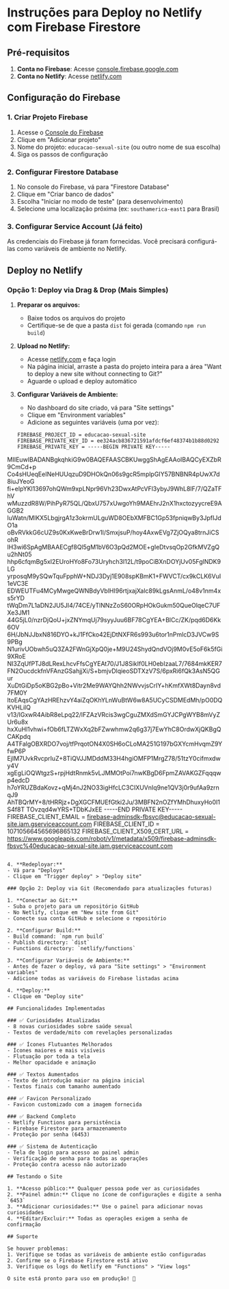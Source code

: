 # Instruções para Deploy no Netlify com Firebase Firestore

## Pré-requisitos

1. **Conta no Firebase**: Acesse [console.firebase.google.com](https://console.firebase.google.com)
2. **Conta no Netlify**: Acesse [netlify.com](https://netlify.com)

## Configuração do Firebase

### 1. Criar Projeto Firebase
1. Acesse o [Console do Firebase](https://console.firebase.google.com)
2. Clique em "Adicionar projeto"
3. Nome do projeto: `educacao-sexual-site` (ou outro nome de sua escolha)
4. Siga os passos de configuração

### 2. Configurar Firestore Database
1. No console do Firebase, vá para "Firestore Database"
2. Clique em "Criar banco de dados"
3. Escolha "Iniciar no modo de teste" (para desenvolvimento)
4. Selecione uma localização próxima (ex: `southamerica-east1` para Brasil)

### 3. Configurar Service Account (Já feito)
As credenciais do Firebase já foram fornecidas. Você precisará configurá-las como variáveis de ambiente no Netlify.

## Deploy no Netlify

### Opção 1: Deploy via Drag & Drop (Mais Simples)

1. **Preparar os arquivos:**
   - Baixe todos os arquivos do projeto
   - Certifique-se de que a pasta `dist` foi gerada (comando `npm run build`)

2. **Upload no Netlify:**
   - Acesse [netlify.com](https://netlify.com) e faça login
   - Na página inicial, arraste a pasta do projeto inteira para a área "Want to deploy a new site without connecting to Git?"
   - Aguarde o upload e deploy automático

3. **Configurar Variáveis de Ambiente:**
   - No dashboard do site criado, vá para "Site settings"
   - Clique em "Environment variables"
   - Adicione as seguintes variáveis (uma por vez):

   ```
   FIREBASE_PROJECT_ID = educacao-sexual-site
   FIREBASE_PRIVATE_KEY_ID = ee324acb836721591afdcf6ef48374b1b88d0292
   FIREBASE_PRIVATE_KEY = -----BEGIN PRIVATE KEY-----
MIIEuwIBADANBgkqhkiG9w0BAQEFAASCBKUwggShAgEAAoIBAQCyEXZbR9CmCd+p
Co4sHUeqEeINeHUUqzuD9DHOkQn06s9gcR5mplpGIY57BNBNR4pUwX7d8iuJYeoG
fi+eIpYKl13697ohQWm9xpLNpr96Vh23DwxAtPcVFl3ybyJ9WhL8lF/7/QZaTFhV
wMuzzdR8W/PihPyR75QL/QbxU757xUwgoYh9MAEhrJ2nX1hxctozyycreE9AGGB2
luWatn/MIKX5LbgjrgA1z3okrmULguWD8OEbXMFBC1Gp53fpniqwBy3JpfIJdO1a
oBvRVkkG6cUZ9s0KxKweBrDrw1l/SmxjsuP/hoy4AxwEVg7ZjOQya8trnJiCSohR
lH3wi6SpAgMBAAECgf8Ql5gM1bV6O3pQd2MOE+gIeDtvsqOp2GfkMVZgQu2hNt05
hhp6cfqmBg5xI2EUroHYo8Fo73Uryhch3I12L/t9poCiBXnDOYjUv05FglNDK9LG
yrposqM9ySQwTquFpphW+NDJ3Dyj1E908spKBmK1+FWVCT/cx9kCLK6VuI1eVC3E
EDWEUTFu4MCyMwgeQWNBdyVblHI96rtjxajXalc89kLgsAnmL/o48v1nm4xs5rYD
tWqDm7L1aDN2JU5JI4/74CE/yTlNNzZoS60ORpHOkGukm50QueOlqeC7UFXe3JM1
44G5jL0/nzrDjQoU+jxZNYmqUj79syyJuu6BF78CgYEA+BlCc/ZK/pqd6D6Kk6OV
6H/JbNJJbxN816DYO+kJ1FfCko42EjDtNXFR6s993u6tor1nPmlcD3JVCw9S9PBg
N1urivUObwh5uQ3ZA2FWnGjXpQ0je+M9U24ShydQndVOj9M0vE5oF6k5fGi9XRoE
NI3ZqUfPTJ8dLRexLhcvFfsCgYEAt70/J1J8SikIf0LH0ebIzaaL7/7684mkKER7
FN2OucdckfnVFAnzGSahjjXi/S+bmjvDlqieoSDTXzV7S/6pxRi6fQk3AsN5QGur
XuDtGiDp5oKBG2pBo+Vitr2Me9WAYQhh2NWvvjsCrIY+hKmfXWt8Dayn8vd7FM0Y
ltoEAqsCgYAzHREhzvY4aiZqOKhYLnWuBtW6w8A5UCyCSDMEdMh/pO0DQKVHLilQ
v13/IGxwR4AibR8eLpq22/lFZAzVRcis3wgCguZMXdSmGYJCPgWYB8mVyZUr6u8x
hxXuHl1vhwi+fOb6fLTZWxXq2bFZwwhmw2q6g37j7EwYhC8OrdwXjQKBgQCAKpdq
A4TFalgOBXRDO7voj/tfPrqotON4X0SH6oCLoMA251G197bGXYcmHvqmZ9YfwP6P
EjIM7UvkRvcprIuZ+8TiQVJJMDddM33H4hgiOMFP1MrgZ78/51tzY0cifmxdwy4V
xgEgLiOQWtgzS+rpjHdtRnmk5vLJMMOtPoi7nwKBgD6FpmZAVAKGZFqqqwp4edcD
h7oYRUZBdaKovz+qMj4nJ2NO33igHfcLC3CIXUVnIq9ne1QV3j0r9ufAa9zrnqJ9
AhTBQrMY+8/tHRRjz+DgXGCFMUEfGtki2Ju/3MBFN2nOZfYMhDhuxyHo0I1S4f8T
TOvzqd4wYRS+TDbKJxEE
-----END PRIVATE KEY-----
   FIREBASE_CLIENT_EMAIL = firebase-adminsdk-fbsvc@educacao-sexual-site.iam.gserviceaccount.com
   FIREBASE_CLIENT_ID = 107105664565696865132
   FIREBASE_CLIENT_X509_CERT_URL = https://www.googleapis.com/robot/v1/metadata/x509/firebase-adminsdk-fbsvc%40educacao-sexual-site.iam.gserviceaccount.com
   ```

4. **Redeployar:**
   - Vá para "Deploys"
   - Clique em "Trigger deploy" > "Deploy site"

### Opção 2: Deploy via Git (Recomendado para atualizações futuras)

1. **Conectar ao Git:**
   - Suba o projeto para um repositório GitHub
   - No Netlify, clique em "New site from Git"
   - Conecte sua conta GitHub e selecione o repositório

2. **Configurar Build:**
   - Build command: `npm run build`
   - Publish directory: `dist`
   - Functions directory: `netlify/functions`

3. **Configurar Variáveis de Ambiente:**
   - Antes de fazer o deploy, vá para "Site settings" > "Environment variables"
   - Adicione todas as variáveis do Firebase listadas acima

4. **Deploy:**
   - Clique em "Deploy site"

## Funcionalidades Implementadas

### ✅ Curiosidades Atualizadas
- 8 novas curiosidades sobre saúde sexual
- Textos de verdade/mito com revelações personalizadas

### ✅ Ícones Flutuantes Melhorados
- Ícones maiores e mais visíveis
- Flutuação por toda a tela
- Melhor opacidade e animação

### ✅ Textos Aumentados
- Texto de introdução maior na página inicial
- Textos finais com tamanho aumentado

### ✅ Favicon Personalizado
- Favicon customizado com a imagem fornecida

### ✅ Backend Completo
- Netlify Functions para persistência
- Firebase Firestore para armazenamento
- Proteção por senha (6453)

### ✅ Sistema de Autenticação
- Tela de login para acesso ao painel admin
- Verificação de senha para todas as operações
- Proteção contra acesso não autorizado

## Testando o Site

1. **Acesso público:** Qualquer pessoa pode ver as curiosidades
2. **Painel admin:** Clique no ícone de configurações e digite a senha `6453`
3. **Adicionar curiosidades:** Use o painel para adicionar novas curiosidades
4. **Editar/Excluir:** Todas as operações exigem a senha de confirmação

## Suporte

Se houver problemas:
1. Verifique se todas as variáveis de ambiente estão configuradas
2. Confirme se o Firebase Firestore está ativo
3. Verifique os logs do Netlify em "Functions" > "View logs"

O site está pronto para uso em produção! 🚀

